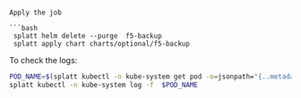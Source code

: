 ```

Apply the job

```bash
 splatt helm delete --purge  f5-backup
 splatt apply chart charts/optional/f5-backup
```

To check the logs:

```bash
POD_NAME=$(splatt kubectl -n kube-system get pod -o=jsonpath="{..metadata.name}" -l job-name=f5-backup)
splatt kubectl -n kube-system log -f  $POD_NAME
```

